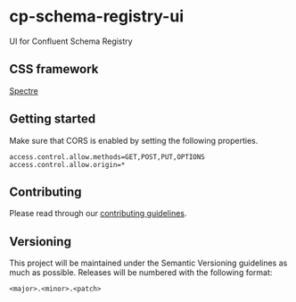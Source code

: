 # cp-schema-registry-ui
UI for Confluent Schema Registry

## CSS framework

[Spectre](https://picturepan2.github.io/spectre)

## Getting started

Make sure that CORS is enabled by setting the following properties.

```
access.control.allow.methods=GET,POST,PUT,OPTIONS
access.control.allow.origin=*
```

## Contributing

Please read through our [contributing guidelines](./CONTRIBUTING.md).

## Versioning

This project will be maintained under the Semantic Versioning guidelines as much as possible. Releases will be numbered
with the following format:

`<major>.<minor>.<patch>`
